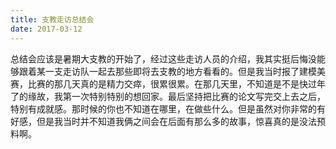 ```yaml
---
title: 支教走访总结会
date: 2017-03-12
---
```


总结会应该是暑期大支教的开始了，经过这些走访人员的介绍，我其实挺后悔没能够跟着某一支走访队一起去那些即将去支教的地方看看的。但是我当时报了建模美赛，比赛的那几天真的是精力交瘁，很累很累。在那几天里，不知道是不是快过年了的缘故，我第一次特别特别的想回家。最后坚持把比赛的论文写完交上去之后，特别有成就感。那时候的你也不知道在哪里，在做些什么。但是虽然对你非常的有好感，但是我当时并不知道我俩之间会在后面有那么多的故事，惊喜真的是没法预料啊。